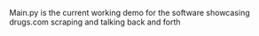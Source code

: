 Main.py is the current working demo for the software showcasing drugs.com scraping and talking back and forth
